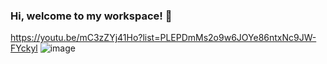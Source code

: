 ### Hi, welcome to my workspace! 👋
https://youtu.be/mC3zZYj41Ho?list=PLEPDmMs2o9w6JOYe86ntxNc9JW-FYckyl
![image](https://user-images.githubusercontent.com/105743673/169917175-0fde3c69-6bf2-4ecb-a333-696e531545f5.png)

<!--
**Ferchu14th/Ferchu14th** is a ✨ _special_ ✨ repository because its `README.md` (this file) appears on your GitHub profile.



- 🔭 I’m currently working on Lumen Technologies
- 🌱 I’m currently learning JS, Node, and others
- 👯 I’m looking to collaborate on ...
- 🤔 I’m looking for help with ...
- 💬 Ask me about ...
- 📫 How to reach me: ...
- 😄 Pronouns: ...
- ⚡ Fun fact: ...
-->
